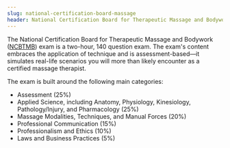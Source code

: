 ```yaml
---
slug: national-certification-board-massage
header: National Certification Board for Therapeutic Massage and Bodywork (NCBTMB)
---
```


The National Certification Board for Therapeutic Massage and Bodywork ([NCBTMB](https://www.ncbtmb.org/)) exam is a two-hour, 140 question exam. The exam's content embraces the application of technique and is assessment-based—it simulates real-life scenarios you will more than likely encounter as a certified massage therapist.

The exam is built around the following main categories:

- Assessment (25%)
- Applied Science, including Anatomy, Physiology, Kinesiology, Pathology/Injury, and Pharmacology (25%)
- Massage Modalities, Techniques, and Manual Forces (20%)
- Professional Communication (15%)
- Professionalism and Ethics (10%)
- Laws and Business Practices (5%)
